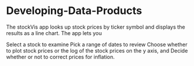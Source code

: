 # Developing-Data-Products

The stockVis app looks up stock prices by ticker symbol and displays the results as a line chart. The app lets you

Select a stock to examine
Pick a range of dates to review
Choose whether to plot stock prices or the log of the stock prices on the y axis, and
Decide whether or not to correct prices for inflation.

